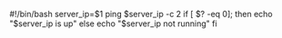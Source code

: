 #!/bin/bash
server_ip=$1
ping $server_ip -c 2
if [ $? -eq 0];
then
echo "$server_ip is up"
else
echo "$server_ip not running"
fi
